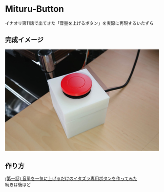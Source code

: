 # Mituru-Button
イナオリ第11話で出てきた「音量を上げるボタン」を実際に再現するいたずら  
## 完成イメージ
![Button](https://github.com/tmorio/Mituru-Button/blob/master/button.png?raw=true "Button") 
## 作り方
[(第一話) 音量を一気に上げるだけのイタズラ専用ボタンを作ってみた](https://moritoworks.com/archives/1076)  
続きは後ほど
